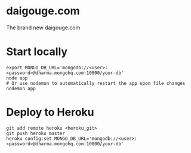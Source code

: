 # daigouge.com

The brand new daigouge.com

# Start locally

```
export MONGO_DB_URL='mongodb://<user>:<password>@dharma.mongohq.com:10000/your-db'
node app
# Or use nodemon to automatically restart the app upon file changes
nodemon app
```

# Deploy to Heroku

```
git add remote heroku <heroku_git>
git push heroku master
heroku config:set MONGO_DB_URL='mongodb://<user>:<password>@dharma.mongohq.com:10000/your-db'
```
